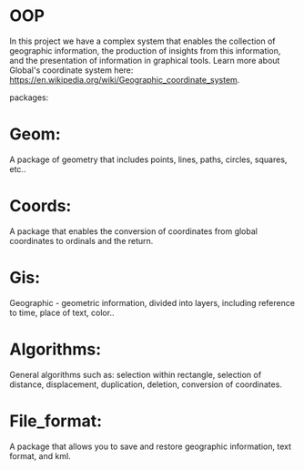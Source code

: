 # OOP
In this project we have a complex system that enables the collection of geographic information, the production of insights from this information, and the presentation of information in graphical tools.
Learn more about Global's coordinate system here: https://en.wikipedia.org/wiki/Geographic_coordinate_system.

packages:

# Geom:
A package of geometry that includes points, lines, paths, circles, squares, etc..

# Coords:
A package that enables the conversion of coordinates from global coordinates to ordinals and the return.

# Gis:
Geographic - geometric information, divided into layers, including reference to time, place of text, color..

# Algorithms:
General algorithms such as: selection within rectangle, selection of distance, displacement, duplication, deletion, conversion of coordinates.

# File_format:
A package that allows you to save and restore geographic information, text format, and kml.
